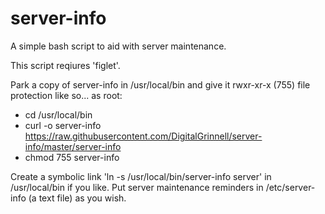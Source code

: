 # server-info
A simple bash script to aid with server maintenance.

This script reqiures 'figlet'.

Park a copy of server-info in /usr/local/bin and give it rwxr-xr-x (755) file protection like so... as root:

  - cd /usr/local/bin
  - curl -o server-info https://raw.githubusercontent.com/DigitalGrinnell/server-info/master/server-info
  - chmod 755 server-info
  
Create a symbolic link 'ln -s /usr/local/bin/server-info server' in /usr/local/bin if you like.
Put server maintenance reminders in /etc/server-info (a text file) as you wish.
